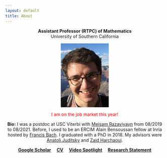 ```yaml
---
layout: default
title: About
---
```

<p align="center">
<b>Assistant Professor (RTPC) of Mathematics</b><br />  
University of Southern California
</p>  

<p align="center">
<img src="photoGrandCanyon-cropped-stronger.jpg" alt="Getty museum" width="30%" align="center" hspace="20">
</p>
    
<p align="center"><span style="color:red">
I am on the job market this year!  
</span></p>
  
<p align="center">
<b>Bio:</b>  I was a postdoc at USC Viterbi with <a href="https://sites.usc.edu/razaviyayn/research/">Meisam Razaviyayn</a> from 08/2019 to 08/2021.  
Before, I used to be an ERCIM Alain Bensoussan fellow at Inria hosted by <a href="https://www.di.ens.fr/~fbach/">Francis Bach</a>.  
I graduated with a PhD in 2018. My advisors were <a href="https://ljk.imag.fr/membres/Anatoli.Iouditski/">Anatoli Juditsky</a> and <a href="http://faculty.washington.edu/zaid/index.html">Zaid Harchaoui</a>. 
</p>

  
<p align="center">
<a href="https://scholar.google.fr/citations?user=2IvZJ3cAAAAJ&hl=en"><b>Google Scholar</b></a>&emsp;
<a href="assets/dmitrii_ostrovskii_CV.pdf"><b>CV</b></a>&emsp;
<a href="assets/videos/spotlight-generic.mp4"><b>Video Spotlight</b></a>&emsp;
<a href="assets/research_statement.pdf"><b>Research Statement</b></a>
</p>